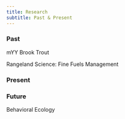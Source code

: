 ```yaml
---
title: Research
subtitle: Past & Present
---
```

### Past
mYY Brook Trout

Rangeland Science: Fine Fuels Management

### Present


### Future
Behavioral Ecology
